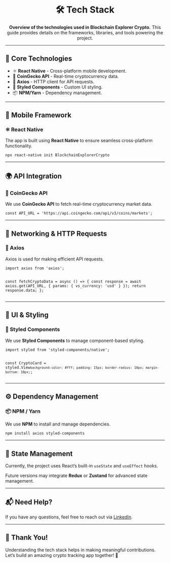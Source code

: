 <!DOCTYPE html>
<html lang="en">
<head>
  <meta charset="UTF-8">
  <meta name="viewport" content="width=device-width, initial-scale=1.0">
</head>
<body>

  <h1 align="center">🛠️ Tech Stack</h1>

  <p align="center">
    <strong>Overview of the technologies used in Blockchain Explorer Crypto.</strong>  
    This guide provides details on the frameworks, libraries, and tools powering the project.
  </p>

  <hr>

  <h2>📌 Core Technologies</h2>
  <ul>
    <li>⚛️ <strong>React Native</strong> - Cross-platform mobile development.</li>
    <li>📡 <strong>CoinGecko API</strong> - Real-time cryptocurrency data.</li>
    <li>🔄 <strong>Axios</strong> - HTTP client for API requests.</li>
    <li>🎨 <strong>Styled Components</strong> - Custom UI styling.</li>
    <li>📦 <strong>NPM/Yarn</strong> - Dependency management.</li>
  </ul>

  <hr>

  <h2>📱 Mobile Framework</h2>
  <h3>⚛️ React Native</h3>
  <p>The app is built using <strong>React Native</strong> to ensure seamless cross-platform functionality.</p>
  <pre><code>npx react-native init BlockchainExplorerCrypto</code></pre>

  <hr>

  <h2>🌍 API Integration</h2>
  <h3>📡 CoinGecko API</h3>
  <p>We use <strong>CoinGecko API</strong> to fetch real-time cryptocurrency market data.</p>
  <pre><code>const API_URL = 'https://api.coingecko.com/api/v3/coins/markets';</code></pre>

  <hr>

  <h2>🔗 Networking & HTTP Requests</h2>
  <h3>🔄 Axios</h3>
  <p>Axios is used for making efficient API requests.</p>
  <pre><code>import axios from 'axios';

const fetchCryptoData = async () => {
    const response = await axios.get(API_URL, { params: { vs_currency: 'usd' } });
    return response.data;
};</code></pre>

  <hr>

  <h2>🎨 UI & Styling</h2>
  <h3>🎨 Styled Components</h3>
  <p>We use <strong>Styled Components</strong> to manage component-based styling.</p>
  <pre><code>import styled from 'styled-components/native';

const CryptoCard = styled.View`
  background-color: #fff;
  padding: 15px;
  border-radius: 10px;
  margin-bottom: 10px;
`;</code></pre>

  <hr>

  <h2>⚙️ Dependency Management</h2>
  <h3>📦 NPM / Yarn</h3>
  <p>We use <strong>NPM</strong> to install and manage dependencies.</p>
  <pre><code>npm install axios styled-components</code></pre>

  <hr>

  <h2>📡 State Management</h2>
  <p>Currently, the project uses React’s built-in <code>useState</code> and <code>useEffect</code> hooks.</p>
  <p>Future versions may integrate <strong>Redux</strong> or <strong>Zustand</strong> for advanced state management.</p>

  <hr>

  <h2>📬 Need Help?</h2>
  <p>If you have any questions, feel free to reach out via  
    <a href="https://www.linkedin.com/in/danilo-viteri-moreno/" target="_blank">LinkedIn</a>.
  </p>

  <hr>

  <h2>🎉 Thank You!</h2>
  <p>Understanding the tech stack helps in making meaningful contributions.  
     Let’s build an amazing crypto tracking app together! 🚀</p>

</body>
</html>
